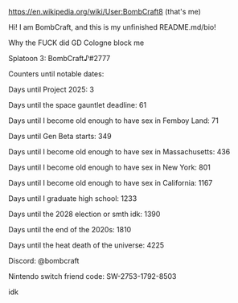https://en.wikipedia.org/wiki/User:BombCraft8 (that's me)

Hi! I am BombCraft, and this is my unfinished README.md/bio!

Why the FUCK did GD Cologne block me

Splatoon 3: BombCraft♪#2777

Counters until notable dates:

Days until Project 2025: 3

Days until the space gauntlet deadline: 61

Days until I become old enough to have sex in Femboy Land: 71

Days until Gen Beta starts: 349

Days until I become old enough to have sex in Massachusetts: 436

Days until I become old enough to have sex in New York: 801

Days until I become old enough to have sex in California: 1167

Days until I graduate high school: 1233

Days until the 2028 election or smth idk: 1390

Days until the end of the 2020s: 1810

Days until the heat death of the universe: 4225

Discord: @bombcraft

Nintendo switch friend code: SW-2753-1792-8503

idk
